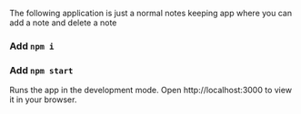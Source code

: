 The following application is just a normal notes keeping app where you can add a note and delete a note

### Add `npm i`

### Add `npm start`

Runs the app in the development mode.
Open http://localhost:3000 to view it in your browser.
